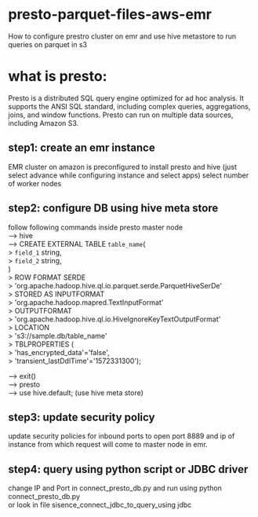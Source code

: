 # presto-parquet-files-aws-emr
How to configure prestro cluster on emr and use hive metastore to run queries on parquet in s3 

# what is presto:
Presto is a distributed SQL query engine optimized for ad hoc analysis. It supports the ANSI SQL standard, including complex queries, aggregations, joins, and window functions. Presto can run on multiple data sources, including Amazon S3.

## step1: create an emr instance
EMR cluster on amazon is preconfigured to install presto and hive (just select advance while configuring instance and select apps)
select number of worker nodes

## step2: configure DB using hive meta store
follow following commands inside presto master node </br>
--> hive </br>
--> CREATE EXTERNAL TABLE `table_name`( </br>
        >   `field_1` string, </br>
        >   `field_2` string, </br>
        ) </br>
    > ROW FORMAT SERDE </br>
    >   'org.apache.hadoop.hive.ql.io.parquet.serde.ParquetHiveSerDe' </br>
    > STORED AS INPUTFORMAT </br>
    >   'org.apache.hadoop.mapred.TextInputFormat' </br>
    > OUTPUTFORMAT </br>
    >   'org.apache.hadoop.hive.ql.io.HiveIgnoreKeyTextOutputFormat' </br>
    > LOCATION </br>
    >   's3://sample.db/table_name' </br>
    > TBLPROPERTIES ( </br>
    >   'has_encrypted_data'='false', </br>
    >   'transient_lastDdlTime'='1572331300'); </br>

--> exit() </br>
--> presto </br>
--> use hive.default;   (use hive meta store) </br>

## step3: update security policy </br>
update security policies for inbound ports to open port 8889 and ip of instance from which request will come to master node in emr. </br>

## step4: query using python script or JDBC driver </br>
change IP and Port in connect_presto_db.py and run using python connect_presto_db.py </br>
or look in file sisence_connect_jdbc_to_query_using jdbc </br>


